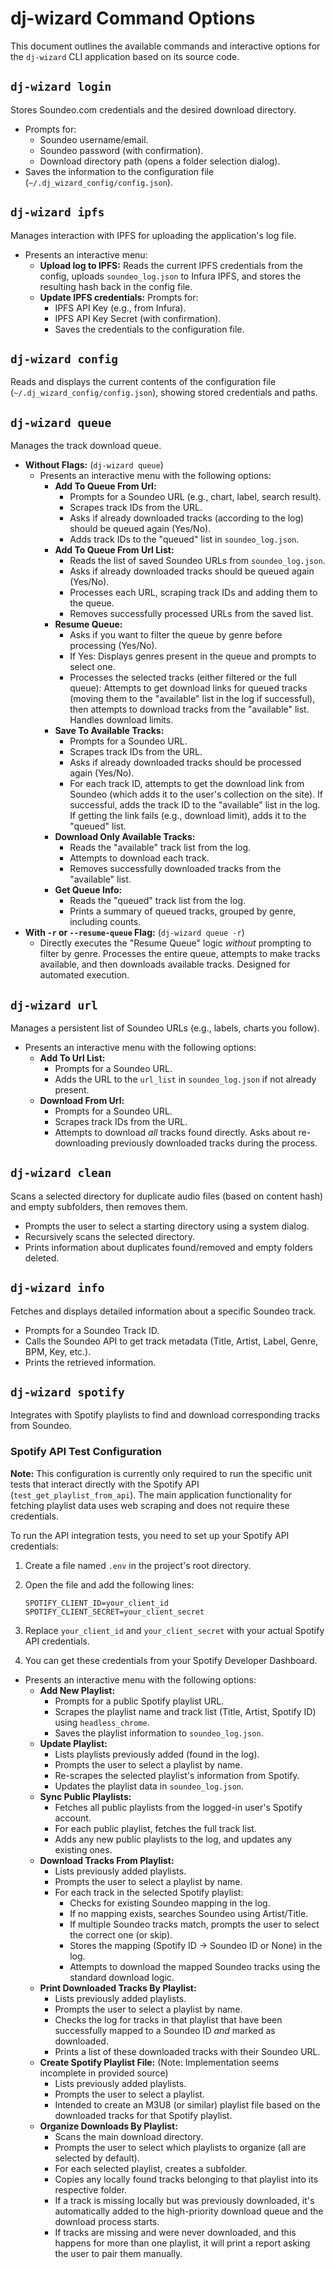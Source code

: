 # dj-wizard Command Options

This document outlines the available commands and interactive options for the `dj-wizard` CLI application based on its source code.

## `dj-wizard login`

Stores Soundeo.com credentials and the desired download directory.

* Prompts for:
    * Soundeo username/email.
    * Soundeo password (with confirmation).
    * Download directory path (opens a folder selection dialog).
* Saves the information to the configuration file (`~/.dj_wizard_config/config.json`).

## `dj-wizard ipfs`

Manages interaction with IPFS for uploading the application's log file.

* Presents an interactive menu:
    * **Upload log to IPFS:** Reads the current IPFS credentials from the config, uploads `soundeo_log.json` to Infura IPFS, and stores the resulting hash back in the config file.
    * **Update IPFS credentials:** Prompts for:
        * IPFS API Key (e.g., from Infura).
        * IPFS API Key Secret (with confirmation).
        * Saves the credentials to the configuration file.

## `dj-wizard config`

Reads and displays the current contents of the configuration file (`~/.dj_wizard_config/config.json`), showing stored credentials and paths.

## `dj-wizard queue`

Manages the track download queue.

* **Without Flags:** (`dj-wizard queue`)
    * Presents an interactive menu with the following options:
        * **Add To Queue From Url:**
            * Prompts for a Soundeo URL (e.g., chart, label, search result).
            * Scrapes track IDs from the URL.
            * Asks if already downloaded tracks (according to the log) should be queued again (Yes/No).
            * Adds track IDs to the "queued" list in `soundeo_log.json`.
        * **Add To Queue From Url List:**
            * Reads the list of saved Soundeo URLs from `soundeo_log.json`.
            * Asks if already downloaded tracks should be queued again (Yes/No).
            * Processes each URL, scraping track IDs and adding them to the queue.
            * Removes successfully processed URLs from the saved list.
        * **Resume Queue:**
            * Asks if you want to filter the queue by genre before processing (Yes/No).
            * If Yes: Displays genres present in the queue and prompts to select one.
            * Processes the selected tracks (either filtered or the full queue): Attempts to get download links for queued tracks (moving them to the "available" list in the log if successful), then attempts to download tracks from the "available" list. Handles download limits.
        * **Save To Available Tracks:**
            * Prompts for a Soundeo URL.
            * Scrapes track IDs from the URL.
            * Asks if already downloaded tracks should be processed again (Yes/No).
            * For each track ID, attempts to get the download link from Soundeo (which adds it to the user's collection on the site). If successful, adds the track ID to the "available" list in the log. If getting the link fails (e.g., download limit), adds it to the "queued" list.
        * **Download Only Available Tracks:**
            * Reads the "available" track list from the log.
            * Attempts to download each track.
            * Removes successfully downloaded tracks from the "available" list.
        * **Get Queue Info:**
            * Reads the "queued" track list from the log.
            * Prints a summary of queued tracks, grouped by genre, including counts.
* **With `-r` or `--resume-queue` Flag:** (`dj-wizard queue -r`)
    * Directly executes the "Resume Queue" logic *without* prompting to filter by genre. Processes the entire queue, attempts to make tracks available, and then downloads available tracks. Designed for automated execution.

## `dj-wizard url`

Manages a persistent list of Soundeo URLs (e.g., labels, charts you follow).

* Presents an interactive menu with the following options:
    * **Add To Url List:**
        * Prompts for a Soundeo URL.
        * Adds the URL to the `url_list` in `soundeo_log.json` if not already present.
    * **Download From Url:**
        * Prompts for a Soundeo URL.
        * Scrapes track IDs from the URL.
        * Attempts to download *all* tracks found directly. Asks about re-downloading previously downloaded tracks during the process.

## `dj-wizard clean`

Scans a selected directory for duplicate audio files (based on content hash) and empty subfolders, then removes them.

* Prompts the user to select a starting directory using a system dialog.
* Recursively scans the selected directory.
* Prints information about duplicates found/removed and empty folders deleted.

## `dj-wizard info`

Fetches and displays detailed information about a specific Soundeo track.

* Prompts for a Soundeo Track ID.
* Calls the Soundeo API to get track metadata (Title, Artist, Label, Genre, BPM, Key, etc.).
* Prints the retrieved information.

## `dj-wizard spotify`

Integrates with Spotify playlists to find and download corresponding tracks from Soundeo.

### Spotify API Test Configuration

**Note:** This configuration is currently only required to run the specific unit tests that interact directly with the Spotify API (`test_get_playlist_from_api`). The main application functionality for fetching playlist data uses web scraping and does not require these credentials.

To run the API integration tests, you need to set up your Spotify API credentials:

1.  Create a file named `.env` in the project's root directory.
2.  Open the file and add the following lines:

    ```
    SPOTIFY_CLIENT_ID=your_client_id
    SPOTIFY_CLIENT_SECRET=your_client_secret
    ```

3.  Replace `your_client_id` and `your_client_secret` with your actual Spotify API credentials.
4.  You can get these credentials from your Spotify Developer Dashboard.

* Presents an interactive menu with the following options:
    * **Add New Playlist:**
        * Prompts for a public Spotify playlist URL.
        * Scrapes the playlist name and track list (Title, Artist, Spotify ID) using `headless_chrome`.
        * Saves the playlist information to `soundeo_log.json`.
    * **Update Playlist:**
        * Lists playlists previously added (found in the log).
        * Prompts the user to select a playlist by name.
        * Re-scrapes the selected playlist's information from Spotify.
        * Updates the playlist data in `soundeo_log.json`.
    * **Sync Public Playlists:**
        * Fetches all public playlists from the logged-in user's Spotify account.
        * For each public playlist, fetches the full track list.
        * Adds any new public playlists to the log, and updates any existing ones.
    * **Download Tracks From Playlist:**
        * Lists previously added playlists.
        * Prompts the user to select a playlist by name.
        * For each track in the selected Spotify playlist:
            * Checks for existing Soundeo mapping in the log.
            * If no mapping exists, searches Soundeo using Artist/Title.
            * If multiple Soundeo tracks match, prompts the user to select the correct one (or skip).
            * Stores the mapping (Spotify ID -> Soundeo ID or None) in the log.
            * Attempts to download the mapped Soundeo tracks using the standard download logic.
    * **Print Downloaded Tracks By Playlist:**
        * Lists previously added playlists.
        * Prompts the user to select a playlist by name.
        * Checks the log for tracks in that playlist that have been successfully mapped to a Soundeo ID *and* marked as downloaded.
        * Prints a list of these downloaded tracks with their Soundeo URL.
    * **Create Spotify Playlist File:** (Note: Implementation seems incomplete in provided source)
        * Lists previously added playlists.
        * Prompts the user to select a playlist.
        * Intended to create an M3U8 (or similar) playlist file based on the downloaded tracks for that Spotify playlist.
    * **Organize Downloads By Playlist:**
        * Scans the main download directory.
        * Prompts the user to select which playlists to organize (all are selected by default).
        * For each selected playlist, creates a subfolder.
        * Copies any locally found tracks belonging to that playlist into its respective folder.
        * If a track is missing locally but was previously downloaded, it's automatically added to the high-priority download queue and the download process starts.
        * If tracks are missing and were never downloaded, and this happens for more than one playlist, it will print a report asking the user to pair them manually.